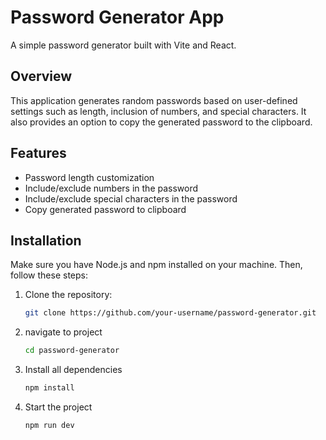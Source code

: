 # Password Generator App

A simple password generator built with Vite and React.

## Overview

This application generates random passwords based on user-defined settings such as length, inclusion of numbers, and special characters. It also provides an option to copy the generated password to the clipboard.

## Features

- Password length customization
- Include/exclude numbers in the password
- Include/exclude special characters in the password
- Copy generated password to clipboard


## Installation

Make sure you have Node.js and npm installed on your machine. Then, follow these steps:

1. Clone the repository:

   ```bash
   git clone https://github.com/your-username/password-generator.git
   ```
2. navigate to project

    ```bash
    cd password-generator
    ```
3. Install all dependencies

    ```bash
    npm install
    ```
4. Start the project

    ```bash
    npm run dev
    ```


